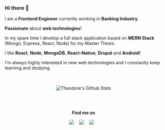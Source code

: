 ### Hi there 👋

I am a **Frontend Engineer** currently working in **Banking Industry**.

**Passionate** about **web technologies**!

In my spare time I develop a full stack application based on **MERN Stack** (Mongo, Express, React, Node) for my Master Thesis.

I like **React**, **Node**, **MongoDB**, **React-Native**, **Drupal** and **Android**!

I'm always highly interested in new web technologies and I constantly keep learning and studying.
<br /><br /><br />
<p align="center">
<img align="center" src="https://github-readme-stats.vercel.app/api?username=tpliakas&&show_icons=true&theme=react" alt="Theodore's Github Stats">
</p>  
<br /><br />
<p align="center">
  <b>Find me on</b>
</p>

<p align="center"><span>
<a href="https://tpliakas.com"><img src="https://img.shields.io/badge/Website-663399?style=for-the-badge&logo=gatsby"></a>&nbsp;&nbsp;&nbsp;</span>
<span><a href="https://www.linkedin.com/in/theodorospliakas/"><img src="https://img.shields.io/badge/Linkedin-blue?style=for-the-badge&logo=linkedin"></a>&nbsp;&nbsp;&nbsp;</span>
<span><a href="https://stackoverflow.com/users/7622832/tpliakas"><img src="https://img.shields.io/badge/StackOverflow-e8e8e8?style=for-the-badge&logo=stackoverflow"></a>&nbsp;&nbsp;&nbsp;</span></p>
